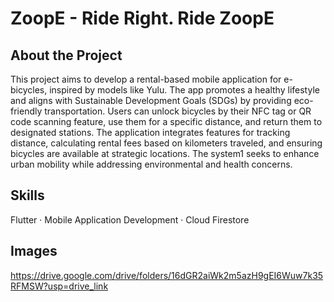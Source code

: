 # ZoopE - Ride Right. Ride ZoopE

## About the Project
This project aims to develop a rental-based mobile application for e-bicycles, inspired by models like Yulu. The app promotes a healthy lifestyle and aligns with Sustainable Development Goals (SDGs) by providing eco-friendly transportation. Users can unlock bicycles by their NFC tag or QR code scanning feature, use them for a specific distance, and return them to designated stations. The application integrates features for tracking distance, calculating rental fees based on kilometers traveled, and ensuring bicycles are available at strategic locations. The system1 seeks to enhance urban mobility while addressing environmental and health concerns.

## Skills
Flutter · Mobile Application Development · Cloud Firestore

## Images
https://drive.google.com/drive/folders/16dGR2aiWk2m5azH9gEI6Wuw7k35RFMSW?usp=drive_link
